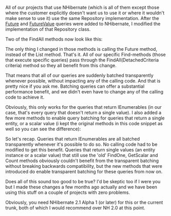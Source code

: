 All of our projects that use NHibernate (which is all of them except those where the customer explicitly doesn't want us to use it or where it wouldn't make sense to use it) use the same Repository implementation.  After the <a href="/blog/2009/01/nhibernate-and-future-queries/">Future</a> and <a href="/blog/2009/01/nhibernate-and-future-queries-part-2/">FutureValue</a> queries were added to NHibernate, I modified the implementation of that Repository class.  

Two of the FindAll methods now look like this:

<script src="https://gist.github.com/3684539.js?file=s1.cs"></script>

The only thing I changed in those methods is calling the Future method, instead of the List method.  That's it.  All of our specific Find-methods (those that execute specific queries) pass through the FindAll(DetachedCriteria criteria) method so they all benefit from this change.  

That means that all of our queries are suddenly batched transparently whenever possible, without impacting any of the calling code.  And that is pretty nice if you ask me.  Batching queries can offer a substantial performance benefit, and we didn't even have to change any of the calling code to achieve it.  

Obviously, this only works for the queries that return IEnumerables (in our case, that's every query that doesn't return a single value).  I also added a few more methods to enable query batching for queries that return a single entity, or a scalar value (i kept the original methods in this code snippet as well so you can see the difference):

<script src="https://gist.github.com/3684539.js?file=s2.cs"></script>

So let's recap.  Queries that return IEnumerables are all batched transparently whenever it's possible to do so.  No calling code had to be modified to get this benefit.  Queries that return single values (an entity instance or a scalar value) that still use the 'old' FindOne, GetScalar and Count methods obviously couldn't benefit from the transparent batching without breaking backwards compatibility, but the new methods that were introduced do enable transparent batching for these queries from now on.

Does all of this sound too good to be true? I'd be skeptic too if I were you but I made these changes a few months ago actually and we have been using this stuff on a couple of projects with zero problems.  

Obviously, you need NHibernate 2.1 Alpha 1 (or later) for this or the current trunk, both of which I would recommend over NH 2.0 at this point.